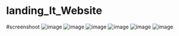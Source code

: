 ﻿# landing_It_Website
#screenshoot
![image](https://github.com/rohitdotrayakwar/Landing_it_website/assets/153349651/ddf20160-e769-4f6f-8187-9b3e0ba5fcc5)
![image](https://github.com/rohitdotrayakwar/Landing_it_website/assets/153349651/5d35644e-50ad-472a-b4f2-80d307f461ad)
![image](https://github.com/rohitdotrayakwar/Landing_it_website/assets/153349651/6c251edc-decb-4524-905b-7cc4738eaa60)
![image](https://github.com/rohitdotrayakwar/Landing_it_website/assets/153349651/f6264cb3-ce86-40d2-9ed9-a386816d9503)
![image](https://github.com/rohitdotrayakwar/Landing_it_website/assets/153349651/0e80f078-219c-4872-a37e-fbdcd70b4737)
![image](https://github.com/rohitdotrayakwar/Landing_it_website/assets/153349651/a92e0b98-fa40-455c-923b-2d57d747a47b)





